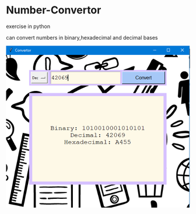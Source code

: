 # Number-Convertor
exercise in python

can convert numbers in binary,hexadecimal and decimal bases

![](https://raw.githubusercontent.com/liadVax/Number_Convertor/master/convertor.PNG)
